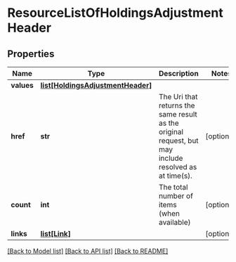# ResourceListOfHoldingsAdjustmentHeader

## Properties
Name | Type | Description | Notes
------------ | ------------- | ------------- | -------------
**values** | [**list[HoldingsAdjustmentHeader]**](HoldingsAdjustmentHeader.md) |  | 
**href** | **str** | The Uri that returns the same result as the original request,  but may include resolved as at time(s). | [optional] 
**count** | **int** | The total number of items (when available) | [optional] 
**links** | [**list[Link]**](Link.md) |  | [optional] 

[[Back to Model list]](../README.md#documentation-for-models) [[Back to API list]](../README.md#documentation-for-api-endpoints) [[Back to README]](../README.md)


